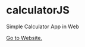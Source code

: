 # calculatorJS
Simple Calculator App in Web

<a href="//shamilx.github.io/calculatorJS">Go to Website.</a>